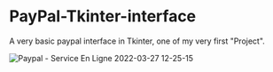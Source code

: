 # PayPal-Tkinter-interface
A very basic paypal interface in Tkinter, one of my very first "Project".

![Paypal - Service En Ligne 2022-03-27 12-25-15](https://user-images.githubusercontent.com/73359364/160277829-49e2817b-72a1-4064-b794-f09338b426a1.gif)
